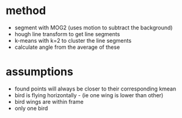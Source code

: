 # method
- segment with MOG2 (uses motion to subtract the background)
- hough line transform to get line segments
- k-means with k=2 to cluster the line segments
- calculate angle from the average of these

# assumptions
- found points will always be closer to their corresponding kmean
- bird is flying horizontally -  (ie one wing is lower than other)
- bird wings are within frame
- only one bird
